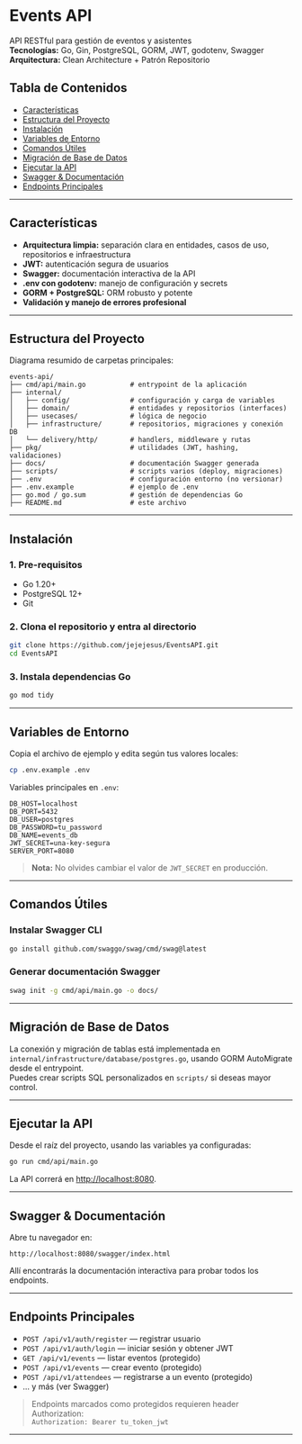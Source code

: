 # Events API

API RESTful para gestión de eventos y asistentes  
**Tecnologías:** Go, Gin, PostgreSQL, GORM, JWT, godotenv, Swagger  
**Arquitectura:** Clean Architecture + Patrón Repositorio

## Tabla de Contenidos

- [Características](#características)
- [Estructura del Proyecto](#estructura-del-proyecto)
- [Instalación](#instalación)
- [Variables de Entorno](#variables-de-entorno)
- [Comandos Útiles](#comandos-útiles)
- [Migración de Base de Datos](#migración-de-base-de-datos)
- [Ejecutar la API](#ejecutar-la-api)
- [Swagger & Documentación](#swagger--documentación)
- [Endpoints Principales](#endpoints-principales)

---

## Características

- **Arquitectura limpia:** separación clara en entidades, casos de uso, repositorios e infraestructura
- **JWT:** autenticación segura de usuarios
- **Swagger:** documentación interactiva de la API
- **.env con godotenv:** manejo de configuración y secrets
- **GORM + PostgreSQL:** ORM robusto y potente
- **Validación y manejo de errores profesional**

---

## Estructura del Proyecto

Diagrama resumido de carpetas principales:

```
events-api/
├── cmd/api/main.go           # entrypoint de la aplicación
├── internal/
│   ├── config/               # configuración y carga de variables
│   ├── domain/               # entidades y repositorios (interfaces)
│   ├── usecases/             # lógica de negocio
│   ├── infrastructure/       # repositorios, migraciones y conexión DB
│   └── delivery/http/        # handlers, middleware y rutas
├── pkg/                      # utilidades (JWT, hashing, validaciones)
├── docs/                     # documentación Swagger generada
├── scripts/                  # scripts varios (deploy, migraciones)
├── .env                      # configuración entorno (no versionar)
├── .env.example              # ejemplo de .env
├── go.mod / go.sum           # gestión de dependencias Go
├── README.md                 # este archivo
```

---

## Instalación

### 1. Pre-requisitos

- Go 1.20+
- PostgreSQL 12+
- Git

### 2. Clona el repositorio y entra al directorio

```bash
git clone https://github.com/jejejesus/EventsAPI.git
cd EventsAPI
```

### 3. Instala dependencias Go

```bash
go mod tidy
```

---

## Variables de Entorno

Copia el archivo de ejemplo y edita según tus valores locales:

```bash
cp .env.example .env
```

Variables principales en `.env`:

```env
DB_HOST=localhost
DB_PORT=5432
DB_USER=postgres
DB_PASSWORD=tu_password
DB_NAME=events_db
JWT_SECRET=una-key-segura
SERVER_PORT=8080
```

> **Nota:** No olvides cambiar el valor de `JWT_SECRET` en producción.

---

## Comandos Útiles

### Instalar Swagger CLI

```bash
go install github.com/swaggo/swag/cmd/swag@latest
```

### Generar documentación Swagger

```bash
swag init -g cmd/api/main.go -o docs/
```

---

## Migración de Base de Datos

La conexión y migración de tablas está implementada en `internal/infrastructure/database/postgres.go`, usando GORM AutoMigrate desde el entrypoint.  
Puedes crear scripts SQL personalizados en `scripts/` si deseas mayor control.

---

## Ejecutar la API

Desde el raíz del proyecto, usando las variables ya configuradas:

```bash
go run cmd/api/main.go
```

La API correrá en [http://localhost:8080](http://localhost:8080).

---

## Swagger & Documentación

Abre tu navegador en:

```
http://localhost:8080/swagger/index.html
```

Allí encontrarás la documentación interactiva para probar todos los endpoints.

---

## Endpoints Principales

- `POST /api/v1/auth/register` — registrar usuario
- `POST /api/v1/auth/login` — iniciar sesión y obtener JWT
- `GET /api/v1/events` — listar eventos (protegido)
- `POST /api/v1/events` — crear evento (protegido)
- `POST /api/v1/attendees` — registrarse a un evento (protegido)
- ... y más (ver Swagger)

> Endpoints marcados como protegidos requieren header Authorization:  
> `Authorization: Bearer tu_token_jwt`

---
